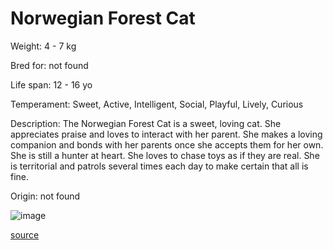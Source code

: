 # Norwegian Forest Cat

Weight: 4 - 7 kg

Bred for: not found 

Life span: 12 - 16 yo

Temperament: Sweet, Active, Intelligent, Social, Playful, Lively, Curious

Description: The Norwegian Forest Cat is a sweet, loving cat. She appreciates praise and loves to interact with her parent. She makes a loving companion and bonds with her parents once she accepts them for her own. She is still a hunter at heart. She loves to chase toys as if they are real. She is territorial and patrols several times each day to make certain that all is fine.

Origin: not found

![image](https://cdn2.thecatapi.com/images/06dgGmEOV.jpg)

[source](https://api.thecatapi.com/v1/breeds/norw)
